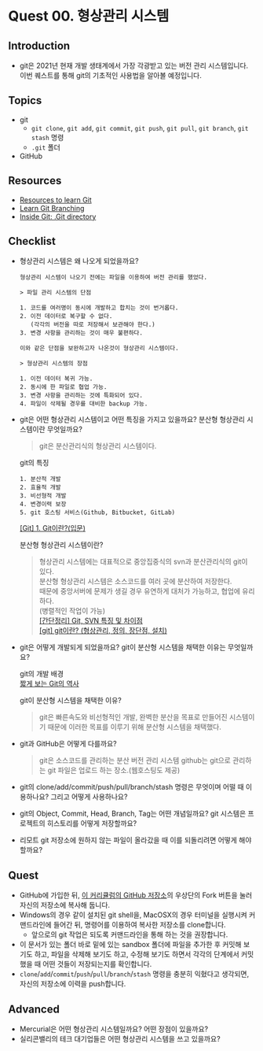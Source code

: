 # Quest 00. 형상관리 시스템

## Introduction

-   git은 2021년 현재 개발 생태계에서 가장 각광받고 있는 버전 관리 시스템입니다. 이번 퀘스트를 통해 git의 기초적인 사용법을 알아볼 예정입니다.

## Topics

-   git
    -   `git clone`, `git add`, `git commit`, `git push`, `git pull`, `git branch`, `git stash` 명령
    -   `.git` 폴더
-   GitHub

## Resources

-   [Resources to learn Git](https://try.github.io)
-   [Learn Git Branching](https://learngitbranching.js.org/?locale=ko)
-   [Inside Git: .Git directory](https://githowto.com/git_internals_git_directory)

## Checklist

-   형상관리 시스템은 왜 나오게 되었을까요?

    ```
    형상관리 시스템이 나오기 전에는 파일을 이용하여 버전 관리를 했었다.

    > 파일 관리 시스템의 단점

    1. 코드를 여러명이 동시에 개발하고 합치는 것이 번거롭다.
    2. 이전 데이터로 복구할 수 없다.
       (각각의 버전을 따로 저장해서 보관해야 한다.)
    3. 변경 사항을 관리하는 것이 매우 불편하다.

    이와 같은 단점을 보완하고자 나온것이 형상관리 시스템이다.

    > 형상관리 시스템의 장점

    1. 이전 데이터 복귀 가능.
    2. 동시에 한 파일로 협업 가능.
    3. 변경 사항을 관리하는 것에 특화되어 있다.
    4. 파일이 삭제될 경우를 대비한 backup 가능.
    ```

-   git은 어떤 형상관리 시스템이고 어떤 특징을 가지고 있을까요? 분산형 형상관리 시스템이란 무엇일까요?

    > git은 분산관리식의 형상관리 시스템이다.

    git의 특징

    ```
    1. 분산적 개발
    2. 효율적 개발
    3. 비선형적 개발
    4. 변경이력 보장
    5. git 호스팅 서비스(Github, Bitbucket, GitLab)
    ```

    [[Git] 1. Git이란?(입문)](https://linked2ev.github.io/devlog/2018/08/27/Git-1.-What-is-Git/)

    분산형 형상관리 시스템이란?

    > 형상관리 시스템에는 대표적으로 중앙집중식의 svn과 분산관리식의 git이 있다.  
    > 분산형 형상관리 시스템은 소스코드를 여러 곳에 분산하여 저장한다.  
    > 때문에 중앙서버에 문제가 생길 경우 유연하게 대처가 가능하고, 협업에 유리하다.  
    > (병렬적인 작업이 가능)  
    > [[간단정리] Git, SVN 특징 및 차이점](https://hahahoho5915.tistory.com/40)  
    > [[git] git이란? (형상관리, 정의, 장단점, 설치)](https://velog.io/@lazysia/git-git)

-   git은 어떻게 개발되게 되었을까요? git이 분산형 시스템을 채택한 이유는 무엇일까요?

    git의 개발 배경  
    [짧게 보는 Git의 역사](https://git-scm.com/book/ko/v2/%EC%8B%9C%EC%9E%91%ED%95%98%EA%B8%B0-%EC%A7%A7%EA%B2%8C-%EB%B3%B4%EB%8A%94-Git%EC%9D%98-%EC%97%AD%EC%82%AC)

    git이 분산형 시스템을 채택한 이유?

    > git은 빠른속도와 비선형적인 개발, 완벽한 분산을 목표로 만들어진 시스템이기 때문에
    > 이러한 목표를 이루기 위해 분산형 시스템을 채택했다.

-   git과 GitHub은 어떻게 다를까요?

    > git은 소스코드를 관리하는 분산 버전 관리 시스템
    > github는 git으로 관리하는 git 파일은 업로드 하는 장소.(웹호스팅도 제공)

-   git의 clone/add/commit/push/pull/branch/stash 명령은 무엇이며 어떨 때 이용하나요? 그리고 어떻게 사용하나요?

-   git의 Object, Commit, Head, Branch, Tag는 어떤 개념일까요? git 시스템은 프로젝트의 히스토리를 어떻게 저장할까요?
-   리모트 git 저장소에 원하지 않는 파일이 올라갔을 때 이를 되돌리려면 어떻게 해야 할까요?

## Quest

-   GitHub에 가입한 뒤, [이 커리큘럼의 GitHub 저장소](https://github.com/KnowRe-Dev/WebDevCurriculum)의 우상단의 Fork 버튼을 눌러 자신의 저장소에 복사해 둡니다.
-   Windows의 경우 같이 설치된 git shell을, MacOSX의 경우 터미널을 실행시켜 커맨드라인에 들어간 뒤, 명령어를 이용하여 복사한 저장소를 clone합니다.
    -   앞으로의 git 작업은 되도록 커맨드라인을 통해 하는 것을 권장합니다.
-   이 문서가 있는 폴더 바로 밑에 있는 sandbox 폴더에 파일을 추가한 후 커밋해 보기도 하고, 파일을 삭제해 보기도 하고, 수정해 보기도 하면서 각각의 단계에서 커밋했을 때 어떤 것들이 저장되는지를 확인합니다.
-   `clone`/`add`/`commit`/`push`/`pull`/`branch`/`stash` 명령을 충분히 익혔다고 생각되면, 자신의 저장소에 이력을 push합니다.

## Advanced

-   Mercurial은 어떤 형상관리 시스템일까요? 어떤 장점이 있을까요?
-   실리콘밸리의 테크 대기업들은 어떤 형상관리 시스템을 쓰고 있을까요?
